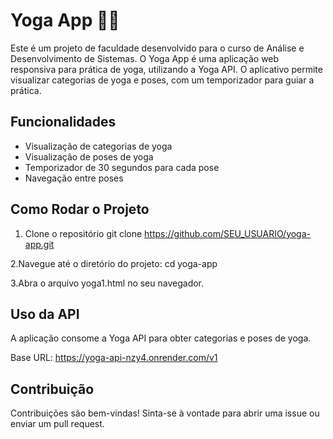 # Yoga App 🧘‍♀️

Este é um projeto de faculdade desenvolvido para o curso de Análise e Desenvolvimento de Sistemas. O Yoga App é uma aplicação web responsiva para prática de yoga, utilizando a Yoga API. O aplicativo permite visualizar categorias de yoga e poses, com um temporizador para guiar a prática.

## Funcionalidades

- Visualização de categorias de yoga
- Visualização de poses de yoga
- Temporizador de 30 segundos para cada pose
- Navegação entre poses

## Como Rodar o Projeto

1. Clone o repositório
git clone https://github.com/SEU_USUARIO/yoga-app.git

2.Navegue até o diretório do projeto:
cd yoga-app

3.Abra o arquivo yoga1.html no seu navegador.

##  Uso da API
A aplicação consome a Yoga API para obter categorias e poses de yoga.

Base URL: https://yoga-api-nzy4.onrender.com/v1

## Contribuição
Contribuições são bem-vindas! Sinta-se à vontade para abrir uma issue ou enviar um pull request.

 
 
